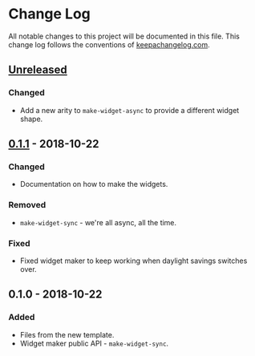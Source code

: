 # Change Log
All notable changes to this project will be documented in this file. This change log follows the conventions of [keepachangelog.com](http://keepachangelog.com/).

## [Unreleased]
### Changed
- Add a new arity to `make-widget-async` to provide a different widget shape.

## [0.1.1] - 2018-10-22
### Changed
- Documentation on how to make the widgets.

### Removed
- `make-widget-sync` - we're all async, all the time.

### Fixed
- Fixed widget maker to keep working when daylight savings switches over.

## 0.1.0 - 2018-10-22
### Added
- Files from the new template.
- Widget maker public API - `make-widget-sync`.

[Unreleased]: https://github.com/your-name/comblo/compare/0.1.1...HEAD
[0.1.1]: https://github.com/your-name/comblo/compare/0.1.0...0.1.1
